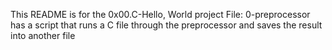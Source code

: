 This README is for the 0x00.C-Hello, World project
File: 0-preprocessor has a script that runs a C file through the preprocessor and saves the result into another file

